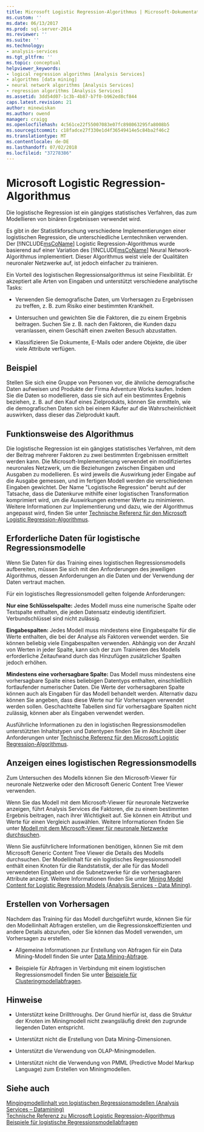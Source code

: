 ```yaml
---
title: Microsoft Logistic Regression-Algorithmus | Microsoft-Dokumentation
ms.custom: ''
ms.date: 06/13/2017
ms.prod: sql-server-2014
ms.reviewer: ''
ms.suite: ''
ms.technology:
- analysis-services
ms.tgt_pltfrm: ''
ms.topic: conceptual
helpviewer_keywords:
- logical regression algorithms [Analysis Services]
- algorithms [data mining]
- neural network algorithms [Analysis Services]
- regression algorithms [Analysis Services]
ms.assetid: 3dd54d07-1c3b-4b87-b7f0-b962ed8cf844
caps.latest.revision: 21
author: minewiskan
ms.author: owend
manager: craigg
ms.openlocfilehash: 4c561ce22f55007083e07fc898063295fa8008b5
ms.sourcegitcommit: c18fadce27f330e1d4f36549414e5c84ba2f46c2
ms.translationtype: MT
ms.contentlocale: de-DE
ms.lasthandoff: 07/02/2018
ms.locfileid: "37278386"
---
```

# <a name="microsoft-logistic-regression-algorithm"></a>Microsoft Logistic Regression-Algorithmus
  Die logistische Regression ist ein gängiges statistisches Verfahren, das zum Modellieren von binären Ergebnissen verwendet wird.  
  
 Es gibt in der Statistikforschung verschiedene Implementierungen einer logistischen Regression, die unterschiedliche Lerntechniken verwenden. Der [!INCLUDE[msCoName](../../includes/msconame-md.md)] Logistic Regression-Algorithmus wurde basierend auf einer Variation des [!INCLUDE[msCoName](../../includes/msconame-md.md)] Neural Network-Algorithmus implementiert. Dieser Algorithmus weist viele der Qualitäten neuronaler Netzwerke auf, ist jedoch einfacher zu trainieren.  
  
 Ein Vorteil des logistischen Regressionsalgorithmus ist seine Flexibilität. Er akzeptiert alle Arten von Eingaben und unterstützt verschiedene analytische Tasks:  
  
-   Verwenden Sie demografische Daten, um Vorhersagen zu Ergebnissen zu treffen, z. B. zum Risiko einer bestimmten Krankheit.  
  
-   Untersuchen und gewichten Sie die Faktoren, die zu einem Ergebnis beitragen. Suchen Sie z. B. nach den Faktoren, die Kunden dazu veranlassen, einem Geschäft einen zweiten Besuch abzustatten.  
  
-   Klassifizieren Sie Dokumente, E-Mails oder andere Objekte, die über viele Attribute verfügen.  
  
## <a name="example"></a>Beispiel  
 Stellen Sie sich eine Gruppe von Personen vor, die ähnliche demografische Daten aufweisen und Produkte der Firma Adventure Works kaufen. Indem Sie die Daten so modellieren, dass sie sich auf ein bestimmtes Ergebnis beziehen, z. B. auf den Kauf eines Zielprodukts, können Sie ermitteln, wie die demografischen Daten sich bei einem Käufer auf die Wahrscheinlichkeit auswirken, dass dieser das Zielprodukt kauft.  
  
## <a name="how-the-algorithm-works"></a>Funktionsweise des Algorithmus  
 Die logistische Regression ist ein gängiges statistisches Verfahren, mit dem der Beitrag mehrerer Faktoren zu zwei bestimmten Ergebnissen ermittelt werden kann. Die Microsoft-Implementierung verwendet ein modifiziertes neuronales Netzwerk, um die Beziehungen zwischen Eingaben und Ausgaben zu modellieren. Es wird jeweils die Auswirkung jeder Eingabe auf die Ausgabe gemessen, und im fertigen Modell werden die verschiedenen Eingaben gewichtet. Der Name "Logistische Regression" beruht auf der Tatsache, dass die Datenkurve mithilfe einer logistischen Transformation komprimiert wird, um die Auswirkungen extremer Werte zu minimieren. Weitere Informationen zur Implementierung und dazu, wie der Algorithmus angepasst wird, finden Sie unter [Technische Referenz für den Microsoft Logistic Regression-Algorithmus](microsoft-logistic-regression-algorithm-technical-reference.md).  
  
## <a name="data-required-for-logistic-regression-models"></a>Erforderliche Daten für logistische Regressionsmodelle  
 Wenn Sie Daten für das Training eines logistischen Regressionsmodells aufbereiten, müssen Sie sich mit den Anforderungen des jeweiligen Algorithmus, dessen Anforderungen an die Daten und der Verwendung der Daten vertraut machen.  
  
 Für ein logistisches Regressionsmodell gelten folgende Anforderungen:  
  
 **Nur eine Schlüsselspalte:** Jedes Modell muss eine numerische Spalte oder Textspalte enthalten, die jeden Datensatz eindeutig identifiziert. Verbundschlüssel sind nicht zulässig.  
  
 **Eingabespalten:** Jedes Modell muss mindestens eine Eingabespalte für die Werte enthalten, die bei der Analyse als Faktoren verwendet werden. Sie können beliebig viele Eingabespalten verwenden. Abhängig von der Anzahl von Werten in jeder Spalte, kann sich der zum Trainieren des Modells erforderliche Zeitaufwand durch das Hinzufügen zusätzlicher Spalten jedoch erhöhen.  
  
 **Mindestens eine vorhersagbare Spalte:** Das Modell muss mindestens eine vorhersagbare Spalte eines beliebigen Datentyps enthalten, einschließlich fortlaufender numerischer Daten. Die Werte der vorhersagbaren Spalte können auch als Eingaben für das Modell behandelt werden. Alternativ dazu können Sie angeben, dass diese Werte nur für Vorhersagen verwendet werden sollen. Geschachtelte Tabellen sind für vorhersagbare Spalten nicht zulässig, können aber als Eingaben verwendet werden.  
  
 Ausführliche Informationen zu den in logistischen Regressionsmodellen unterstützten Inhaltstypen und Datentypen finden Sie im Abschnitt über Anforderungen unter [Technische Referenz für den Microsoft Logistic Regression-Algorithmus](microsoft-logistic-regression-algorithm-technical-reference.md).  
  
## <a name="viewing-a-logistic-regression-model"></a>Anzeigen eines logistischen Regressionsmodells  
 Zum Untersuchen des Modells können Sie den Microsoft-Viewer für neuronale Netzwerke oder den Microsoft Generic Content Tree Viewer verwenden.  
  
 Wenn Sie das Modell mit dem Microsoft-Viewer für neuronale Netzwerke anzeigen, führt Analysis Services die Faktoren, die zu einem bestimmten Ergebnis beitragen, nach ihrer Wichtigkeit auf. Sie können ein Attribut und Werte für einen Vergleich auswählen. Weitere Informationen finden Sie unter [Modell mit dem Microsoft-Viewer für neuronale Netzwerke durchsuchen](browse-a-model-using-the-microsoft-neural-network-viewer.md).  
  
 Wenn Sie ausführlichere Informationen benötigen, können Sie mit dem Microsoft Generic Content Tree Viewer die Details des Modells durchsuchen. Der Modellinhalt für ein logistisches Regressionsmodell enthält einen Knoten für die Randstatistik, der alle für das Modell verwendeten Eingaben und die Subnetzwerke für die vorhersagbaren Attribute anzeigt. Weitere Informationen finden Sie unter [Mining Model Content for Logistic Regression Models &#40;Analysis Services - Data Mining&#41;](mining-model-content-for-logistic-regression-models.md).  
  
## <a name="creating-predictions"></a>Erstellen von Vorhersagen  
 Nachdem das Training für das Modell durchgeführt wurde, können Sie für den Modellinhalt Abfragen erstellen, um die Regressionskoeffizienten und andere Details abzurufen, oder Sie können das Modell verwenden, um Vorhersagen zu erstellen.  
  
-   Allgemeine Informationen zur Erstellung von Abfragen für ein Data Mining-Modell finden Sie unter [Data Mining-Abfrage](data-mining-queries.md).  
  
-   Beispiele für Abfragen in Verbindung mit einem logistischen Regressionsmodell finden Sie unter [Beispiele für Clusteringmodellabfragen](clustering-model-query-examples.md).  
  
## <a name="remarks"></a>Hinweise  
  
-   Unterstützt keine Drillthroughs. Der Grund hierfür ist, dass die Struktur der Knoten im Miningmodell nicht zwangsläufig direkt den zugrunde liegenden Daten entspricht.  
  
-   Unterstützt nicht die Erstellung von Data Mining-Dimensionen.  
  
-   Unterstützt die Verwendung von OLAP-Miningmodellen.  
  
-   Unterstützt nicht die Verwendung von PMML (Predictive Model Markup Language) zum Erstellen von Miningmodellen.  
  
## <a name="see-also"></a>Siehe auch  
 [Mingingmodellinhalt von logistischen Regressionsmodellen &#40;Analysis Services – Datamining&#41;](mining-model-content-for-logistic-regression-models.md)   
 [Technische Referenz zu Microsoft Logistic Regression-Algorithmus](microsoft-logistic-regression-algorithm-technical-reference.md)   
 [Beispiele für logistische Regressionsmodellabfragen](logistic-regression-model-query-examples.md)  
  
  
